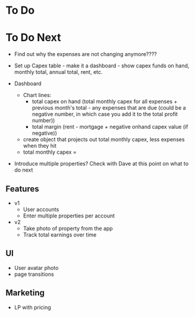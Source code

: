 # To Do

# To Do Next
* Find out why the expenses are not changing anymore????


* Set up Capex table - make it a dashboard - show capex funds on hand, monthly total, annual total, rent, etc.
* Dashboard
    * Chart lines:
        * total capex on hand (total monthly capex for all expenses + previous month's total - any expenses that are due (could be a negative number, in which case you add it to the total profit number))
        * total margin (rent - mortgage + negative onhand capex value (if negative))
    * create object that projects out total monthly capex, less expenses when they hit
    * total monthly capex = 
* Introduce multiple properties? Check with Dave at this point on what to do next

## Features
* v1
    * User accounts
    * Enter multiple properties per account
* v2
    * Take photo of property from the app
    * Track total earnings over time


## UI
* User avatar photo
* page transitions

## Marketing
* LP with pricing
